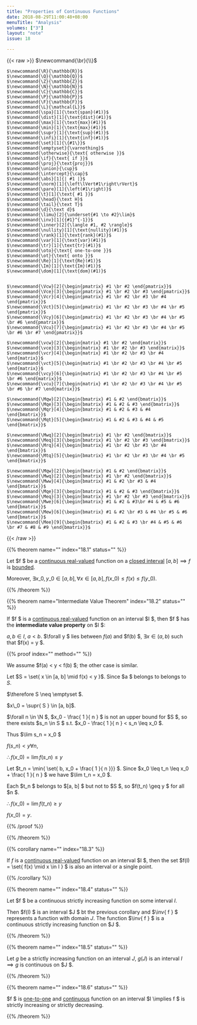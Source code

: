 ```yaml
---
title: "Properties of Continuous Functions"
date: 2018-08-29T11:00:48+08:00
menuTitle: "Analysis"
volumes: ["3"]
layout: "note"
issue: 18

---
```


<!--more-->

<div class="latex-macros">
  {{< raw >}}
    $\newcommand{\br}{\\}$

    $\newcommand{\R}{\mathbb{R}}$
    $\newcommand{\Q}{\mathbb{Q}}$
    $\newcommand{\Z}{\mathbb{Z}}$
    $\newcommand{\N}{\mathbb{N}}$
    $\newcommand{\C}{\mathbb{C}}$
    $\newcommand{\P}{\mathbb{P}}$
    $\newcommand{\F}{\mathbb{F}}$
    $\newcommand{\L}{\mathcal{L}}$
    $\newcommand{\spa}[1]{\text{span}(#1)}$
    $\newcommand{\dist}[1]{\text{dist}(#1)}$
    $\newcommand{\max}[1]{\text{max}(#1)}$
    $\newcommand{\min}[1]{\text{max}(#1)}$
    $\newcommand{\supr}[1]{\text{sup}(#1)}$
    $\newcommand{\infi}[1]{\text{inf}(#1)}$
    $\newcommand{\set}[1]{\{#1\}}$
    $\newcommand{\emptyset}{\varnothing}$
    $\newcommand{\otherwise}{\text{ otherwise }}$
    $\newcommand{\if}{\text{ if }}$
    $\newcommand{\proj}{\text{proj}}$
    $\newcommand{\union}{\cup}$
    $\newcommand{\intercept}{\cap}$
    $\newcommand{\abs}[1]{| #1 |}$
    $\newcommand{\norm}[1]{\left\lVert#1\right\rVert}$
    $\newcommand{\pare}[1]{\left(#1\right)}$
    $\newcommand{\t}[1]{\text{ #1 }}$
    $\newcommand{\head}{\text H}$
    $\newcommand{\tail}{\text T}$
    $\newcommand{\d}{\text d}$
    $\newcommand{\limu}[2]{\underset{#1 \to #2}\lim}$
    $\newcommand{\inv}[1]{{#1}^{-1}}$
    $\newcommand{\inner}[2]{\langle #1, #2 \rangle}$
    $\newcommand{\nullity}[1]{\text{nullity}(#1)}$
    $\newcommand{\rank}[1]{\text{rank}(#1)}$
    $\newcommand{\var}[1]{\text{var}(#1)}$
    $\newcommand{\tr}[1]{\text{tr}(#1)}$
    $\newcommand{\oto}{\text{ one-to-one }}$
    $\newcommand{\ot}{\text{ onto }}$
    $\newcommand{\Re}[1]{\text{Re}(#1)}$
    $\newcommand{\Im}[1]{\text{Im}(#1)}$
    $\newcommand{\dom}[1]{\text{dom}(#1)}$


    $\newcommand{\Vcw}[2]{\begin{pmatrix} #1 \br #2 \end{pmatrix}}$
    $\newcommand{\Vce}[3]{\begin{pmatrix} #1 \br #2 \br #3 \end{pmatrix}}$
    $\newcommand{\Vcr}[4]{\begin{pmatrix} #1 \br #2 \br #3 \br #4 \end{pmatrix}}$
    $\newcommand{\Vct}[5]{\begin{pmatrix} #1 \br #2 \br #3 \br #4 \br #5 \end{pmatrix}}$
    $\newcommand{\Vcy}[6]{\begin{pmatrix} #1 \br #2 \br #3 \br #4 \br #5 \br #6 \end{pmatrix}}$
    $\newcommand{\Vcu}[7]{\begin{pmatrix} #1 \br #2 \br #3 \br #4 \br #5 \br #6 \br #7 \end{pmatrix}}$

    $\newcommand{\vcw}[2]{\begin{matrix} #1 \br #2 \end{matrix}}$
    $\newcommand{\vce}[3]{\begin{matrix} #1 \br #2 \br #3 \end{matrix}}$
    $\newcommand{\vcr}[4]{\begin{matrix} #1 \br #2 \br #3 \br #4 \end{matrix}}$
    $\newcommand{\vct}[5]{\begin{matrix} #1 \br #2 \br #3 \br #4 \br #5 \end{matrix}}$
    $\newcommand{\vcy}[6]{\begin{matrix} #1 \br #2 \br #3 \br #4 \br #5 \br #6 \end{matrix}}$
    $\newcommand{\vcu}[7]{\begin{matrix} #1 \br #2 \br #3 \br #4 \br #5 \br #6 \br #7 \end{matrix}}$

    $\newcommand{\Mqw}[2]{\begin{bmatrix} #1 & #2 \end{bmatrix}}$
    $\newcommand{\Mqe}[3]{\begin{bmatrix} #1 & #2 & #3 \end{bmatrix}}$
    $\newcommand{\Mqr}[4]{\begin{bmatrix} #1 & #2 & #3 & #4 \end{bmatrix}}$
    $\newcommand{\Mqt}[5]{\begin{bmatrix} #1 & #2 & #3 & #4 & #5 \end{bmatrix}}$

    $\newcommand{\Mwq}[2]{\begin{bmatrix} #1 \br #2 \end{bmatrix}}$
    $\newcommand{\Meq}[3]{\begin{bmatrix} #1 \br #2 \br #3 \end{bmatrix}}$
    $\newcommand{\Mrq}[4]{\begin{bmatrix} #1 \br #2 \br #3 \br #4 \end{bmatrix}}$
    $\newcommand{\Mtq}[5]{\begin{bmatrix} #1 \br #2 \br #3 \br #4 \br #5 \end{bmatrix}}$

    $\newcommand{\Mqw}[2]{\begin{bmatrix} #1 & #2 \end{bmatrix}}$
    $\newcommand{\Mwq}[2]{\begin{bmatrix} #1 \br #2 \end{bmatrix}}$
    $\newcommand{\Mww}[4]{\begin{bmatrix} #1 & #2 \br #3 & #4 \end{bmatrix}}$
    $\newcommand{\Mqe}[3]{\begin{bmatrix} #1 & #2 & #3 \end{bmatrix}}$
    $\newcommand{\Meq}[3]{\begin{bmatrix} #1 \br #2 \br #3 \end{bmatrix}}$
    $\newcommand{\Mwe}[6]{\begin{bmatrix} #1 & #2 & #3\br #4 & #5 & #6 \end{bmatrix}}$
    $\newcommand{\Mew}[6]{\begin{bmatrix} #1 & #2 \br #3 & #4 \br #5 & #6 \end{bmatrix}}$
    $\newcommand{\Mee}[9]{\begin{bmatrix} #1 & #2 & #3 \br #4 & #5 & #6 \br #7 & #8 & #9 \end{bmatrix}}$
  {{< /raw >}}
</div>

{{% theorem name="" index="18.1" status="" %}}

Let $f $ be a <u>continuous real-valued</u> function on a <u>closed interval</u> $[a, b] \implies f$ is <u>bounded</u>.

Moreover, $\exists x\_0, y\_0 \in [a, b], \forall x \in [a, b], f(x\_0) \leq f(x) \leq f(y\_0)$.

{{% /theorem %}}

{{% theorem name="Intermediate Value Theorem" index="18.2" status="" %}}

If $f $ is a <u>continuous real-valued</u> function on an interval $I $, then $f $ has the **intermediate value property** on $I $:

$a, b \in I$, $a < b$. $\forall y $ lies between $f(a)$ and $f(b) $, $\exists x \in (a, b)$ such that $f(x) = y $.

{{% proof index="" method="" %}}

We assume $f(a) < y < f(b) $; the  other case is similar.

Let $S = \set{ x \in [a, b] \mid f(x) < y }$. Since $a $ belongs to belongs to $S$.

$\therefore S \neq \emptyset $.

$x\_0 = \supr{ S } \in [a, b]$.

$\forall n \in \N $, $x\_0 - \frac{ 1 }{ n } $ is not an upper bound for $S $, so there exists $s\_n \in S $ s.t. $x\_0 - \frac{ 1 }{ n } < s\_n \leq x\_0 $.

Thus $\lim s\_n = x\_0 $

$f(s\_n) < y  \forall n$,

$\therefore f(x\_0) = \lim f(s\_n) \leq y$

Let $t\_n = \min{ \set{ b, x\_0 + \frac{ 1 }{ n }}} $. Since $x\_0 \leq t\_n \leq x\_0 + \frac{ 1 }{ n } $ we have $\lim t\_n = x\_0 $.

Each $t\_n $ belongs to $[a, b] $ but not to $S $, so $f(t\_n) \geq y $ for all $n $.

$\therefore f(x\_0) = \lim f(t\_n) \geq y$

$f(x\_0) = y$.


{{% /proof %}}

{{% /theorem %}}

{{% corollary name="" index="18.3" %}}

If $f$ is a <u>continuous real-valued</u> function on an interval $I $, then the set $f(I) = \set{ f(x) \mid x \in I } $ is also an interval or a single point.

{{% /corollary %}}

{{% theorem name="" index="18.4" status="" %}}

Let $f $ be a continuous strictly increasing function on some interval $I$.

Then $f(I) $ is an interval $J $ bt the previous corollary and $\inv{ f } $ represents a function with domain $J$. The function $\inv{ f } $ is a continuous strictly increasing function on $J $.

{{% /theorem %}}

{{% theorem name="" index="18.5" status="" %}}

Let $g$ be a strictly increasing function on an interval $J$, $g(J)$ is an interval $I$ $\implies g$ is continuous on $J $.

{{% /theorem %}}

{{% theorem name="" index="18.6" status="" %}}

$f $ is <u>one-to-one</u> and <u>continuous</u> function on an interval $I \implies f $ is strictly increasing or strictly decreasing.

{{% /theorem %}}
